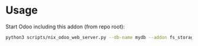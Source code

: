 # Usage

Start Odoo including this addon (from repo root):

```bash
python3 scripts/nix_odoo_web_server.py --db-name mydb --addon fs_storage_backup
```
